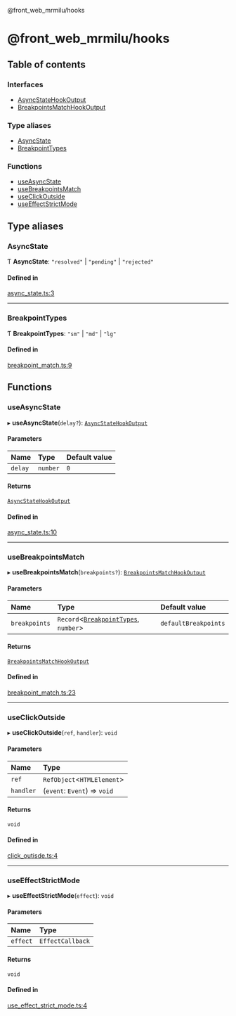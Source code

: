 @front_web_mrmilu/hooks

# @front_web_mrmilu/hooks

## Table of contents

### Interfaces

- [AsyncStateHookOutput](interfaces/AsyncStateHookOutput.md)
- [BreakpointsMatchHookOutput](interfaces/BreakpointsMatchHookOutput.md)

### Type aliases

- [AsyncState](README.md#asyncstate)
- [BreakpointTypes](README.md#breakpointtypes)

### Functions

- [useAsyncState](README.md#useasyncstate)
- [useBreakpointsMatch](README.md#usebreakpointsmatch)
- [useClickOutside](README.md#useclickoutside)
- [useEffectStrictMode](README.md#useeffectstrictmode)

## Type aliases

### AsyncState

Ƭ **AsyncState**: `"resolved"` \| `"pending"` \| `"rejected"`

#### Defined in

[async_state.ts:3](https://github.com/mrmilu/front_web_mrmilu/blob/d25c4a2/packages/hooks/src/async_state.ts#L3)

---

### BreakpointTypes

Ƭ **BreakpointTypes**: `"sm"` \| `"md"` \| `"lg"`

#### Defined in

[breakpoint_match.ts:9](https://github.com/mrmilu/front_web_mrmilu/blob/d25c4a2/packages/hooks/src/breakpoint_match.ts#L9)

## Functions

### useAsyncState

▸ **useAsyncState**(`delay?`): [`AsyncStateHookOutput`](interfaces/AsyncStateHookOutput.md)

#### Parameters

| Name    | Type     | Default value |
| :------ | :------- | :------------ |
| `delay` | `number` | `0`           |

#### Returns

[`AsyncStateHookOutput`](interfaces/AsyncStateHookOutput.md)

#### Defined in

[async_state.ts:10](https://github.com/mrmilu/front_web_mrmilu/blob/d25c4a2/packages/hooks/src/async_state.ts#L10)

---

### useBreakpointsMatch

▸ **useBreakpointsMatch**(`breakpoints?`): [`BreakpointsMatchHookOutput`](interfaces/BreakpointsMatchHookOutput.md)

#### Parameters

| Name          | Type                                                                | Default value        |
| :------------ | :------------------------------------------------------------------ | :------------------- |
| `breakpoints` | `Record`<[`BreakpointTypes`](README.md#breakpointtypes), `number`\> | `defaultBreakpoints` |

#### Returns

[`BreakpointsMatchHookOutput`](interfaces/BreakpointsMatchHookOutput.md)

#### Defined in

[breakpoint_match.ts:23](https://github.com/mrmilu/front_web_mrmilu/blob/d25c4a2/packages/hooks/src/breakpoint_match.ts#L23)

---

### useClickOutside

▸ **useClickOutside**(`ref`, `handler`): `void`

#### Parameters

| Name      | Type                         |
| :-------- | :--------------------------- |
| `ref`     | `RefObject`<`HTMLElement`\>  |
| `handler` | (`event`: `Event`) => `void` |

#### Returns

`void`

#### Defined in

[click_outisde.ts:4](https://github.com/mrmilu/front_web_mrmilu/blob/d25c4a2/packages/hooks/src/click_outisde.ts#L4)

---

### useEffectStrictMode

▸ **useEffectStrictMode**(`effect`): `void`

#### Parameters

| Name     | Type             |
| :------- | :--------------- |
| `effect` | `EffectCallback` |

#### Returns

`void`

#### Defined in

[use_effect_strict_mode.ts:4](https://github.com/mrmilu/front_web_mrmilu/blob/d25c4a2/packages/hooks/src/use_effect_strict_mode.ts#L4)
